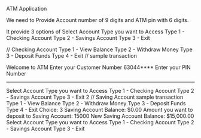 ATM Application

We need to Provide Account number of 9 digits and ATM pin with 6 digits.

It provide 
3 options of 
Select Account Type you want to Access
Type 1 - Checking Account
Type 2 - Savings Account
Type 3 - Exit


// Checking Account
Type 1 - View Balance
Type 2 - Withdraw Money
Type 3 - Deposit Funds
Type 4 - Exit
// sample transaction

Welcome to ATM
Enter your Customer Number
63044****
Enter your PIN Number
******
Select Account Type you want to Access
Type 1 - Checking Account
Type 2 - Savings Account
Type 3 - Exit
2
// Saving Account sample transaction
Type 1 - View Balance
Type 2 - Withdraw Money
Type 3 - Deposit Funds
Type 4 - Exit
Choice: 3
Saving Account Balance: $0.00
Amount you want to deposit to Saving Account: 15000
New Saving Account Balance: $15,000.00
Select Account Type you want to Access
Type 1 - Checking Account
Type 2 - Savings Account
Type 3 - Exit


